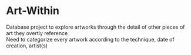 # Art-Within
Database project to explore artworks through the detail of other pieces of art they overtly reference
<br/>Need to categorize every artwork according to the technique, date of creation, artist(s)

